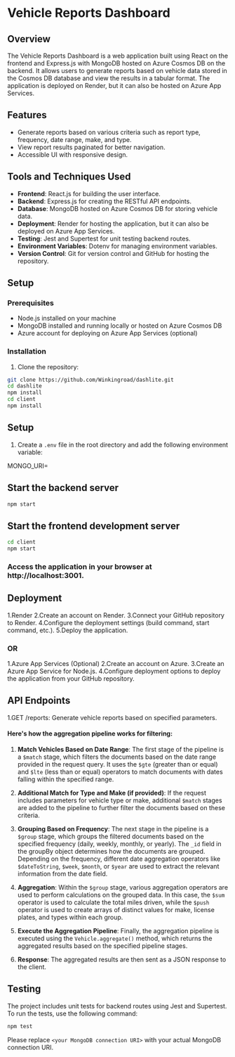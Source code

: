# Vehicle Reports Dashboard

## Overview

The Vehicle Reports Dashboard is a web application built using React on the frontend and Express.js with MongoDB hosted on Azure Cosmos DB on the backend. It allows users to generate reports based on vehicle data stored in the Cosmos DB database and view the results in a tabular format. The application is deployed on Render, but it can also be hosted on Azure App Services.

## Features

- Generate reports based on various criteria such as report type, frequency, date range, make, and type.
- View report results paginated for better navigation.
- Accessible UI with responsive design.

## Tools and Techniques Used

- **Frontend**: React.js for building the user interface.
- **Backend**: Express.js for creating the RESTful API endpoints.
- **Database**: MongoDB hosted on Azure Cosmos DB for storing vehicle data.
- **Deployment**: Render for hosting the application, but it can also be deployed on Azure App Services.
- **Testing**: Jest and Supertest for unit testing backend routes.
- **Environment Variables**: Dotenv for managing environment variables.
- **Version Control**: Git for version control and GitHub for hosting the repository.

## Setup

### Prerequisites

- Node.js installed on your machine
- MongoDB installed and running locally or hosted on Azure Cosmos DB
- Azure account for deploying on Azure App Services (optional)

### Installation

1. Clone the repository:

```bash
git clone https://github.com/Winkingroad/dashlite.git
cd dashlite
npm install
cd client
npm install
```
## Setup

1. Create a `.env` file in the root directory and add the following environment variable:

MONGO_URI=<your MongoDB connection URI>


## Start the backend server

```bash
npm start
```
## Start the frontend development server

```bash
cd client
npm start
```

### Access the application in your browser at http://localhost:3001.

## Deployment
1.Render
2.Create an account on Render.
3.Connect your GitHub repository to Render.
4.Configure the deployment settings (build command, start command, etc.).
5.Deploy the application.
### OR
1.Azure App Services (Optional)
2.Create an account on Azure.
3.Create an Azure App Service for Node.js.
4.Configure deployment options to deploy the application from your GitHub repository.

## API Endpoints
1.GET /reports: Generate vehicle reports based on specified parameters.

#### Here's how the aggregation pipeline works for filtering:

1. **Match Vehicles Based on Date Range**: The first stage of the pipeline is a `$match` stage, which filters the documents based on the date range provided in the request query. It uses the `$gte` (greater than or equal) and `$lte` (less than or equal) operators to match documents with dates falling within the specified range.

2. **Additional Match for Type and Make (if provided)**: If the request includes parameters for vehicle type or make, additional `$match` stages are added to the pipeline to further filter the documents based on these criteria.

3. **Grouping Based on Frequency**: The next stage in the pipeline is a `$group` stage, which groups the filtered documents based on the specified frequency (daily, weekly, monthly, or yearly). The `_id` field in the groupBy object determines how the documents are grouped. Depending on the frequency, different date aggregation operators like `$dateToString`, `$week`, `$month`, or `$year` are used to extract the relevant information from the date field.

4. **Aggregation**: Within the `$group` stage, various aggregation operators are used to perform calculations on the grouped data. In this case, the `$sum` operator is used to calculate the total miles driven, while the `$push` operator is used to create arrays of distinct values for make, license plates, and types within each group.

5. **Execute the Aggregation Pipeline**: Finally, the aggregation pipeline is executed using the `Vehicle.aggregate()` method, which returns the aggregated results based on the specified pipeline stages.

6. **Response**: The aggregated results are then sent as a JSON response to the client.

## Testing

The project includes unit tests for backend routes using Jest and Supertest. To run the tests, use the following command:

```bash
npm test
```

Please replace `<your MongoDB connection URI>` with your actual MongoDB connection URI.
